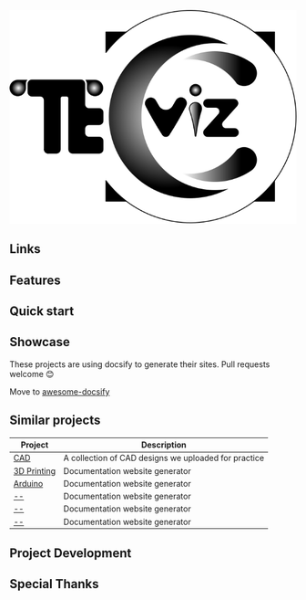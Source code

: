 <p align="center">
  <a href="https://docsify.js.org">
    <img alt="Team One" src="./docs/_media/icon.svg">
  </a>
</p>

## Links

## Features

## Quick start

## Showcase

These projects are using docsify to generate their sites. Pull requests welcome :blush:

Move to [awesome-docsify](https://github.com/docsifyjs/awesome-docsify#showcase)

## Similar projects

| Project                                          | Description                              |
| ------------------------------------------------ | ---------------------------------------- |
| [CAD](docs/cad/guide.md)       |  A collection of CAD designs we uploaded for practice |
| [3D Printing](docs/3dprinting/3d.md) | Documentation website generator          |
| [Arduino]() | Documentation website generator          |
| [--](https://github.com/docpress/docpress) | Documentation website generator          |
| [--](https://github.com/docpress/docpress) | Documentation website generator          |
| [--](https://github.com/docpress/docpress) | Documentation website generator          |

## Project Development

## Special Thanks